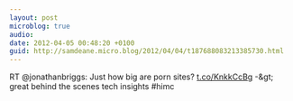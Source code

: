 ```yaml
---
layout: post
microblog: true
audio: 
date: 2012-04-05 00:48:20 +0100
guid: http://samdeane.micro.blog/2012/04/04/t187688083213385730.html
---
```

RT @jonathanbriggs: Just how big are porn sites? [t.co/KnkkCcBg](http://t.co/KnkkCcBg) -&amp;gt; great behind the scenes tech insights #himc
